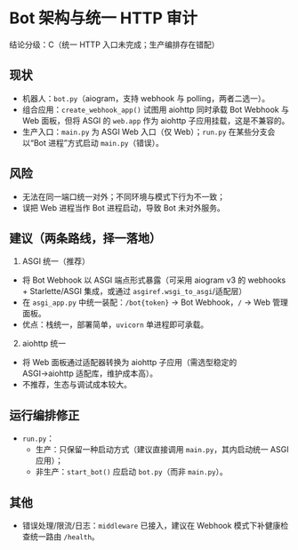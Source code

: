 # Bot 架构与统一 HTTP 审计

结论分级：C（统一 HTTP 入口未完成；生产编排存在错配）

## 现状
- 机器人：`bot.py`（aiogram，支持 webhook 与 polling，两者二选一）。
- 组合应用：`create_webhook_app()` 试图用 aiohttp 同时承载 Bot Webhook 与 Web 面板，但将 ASGI 的 `web.app` 作为 aiohttp 子应用挂载，这是不兼容的。
- 生产入口：`main.py` 为 ASGI Web 入口（仅 Web）；`run.py` 在某些分支会以“Bot 进程”方式启动 `main.py`（错误）。

## 风险
- 无法在同一端口统一对外；不同环境与模式下行为不一致；
- 误把 Web 进程当作 Bot 进程启动，导致 Bot 未对外服务。

## 建议（两条路线，择一落地）
1) ASGI 统一（推荐）
- 将 Bot Webhook 以 ASGI 端点形式暴露（可采用 aiogram v3 的 webhooks + Starlette/ASGI 集成，或通过 `asgiref.wsgi_to_asgi`/适配层）
- 在 `asgi_app.py` 中统一装配：`/bot{token}` → Bot Webhook，`/` → Web 管理面板。
- 优点：栈统一，部署简单，`uvicorn` 单进程即可承载。

2) aiohttp 统一
- 将 Web 面板通过适配器转换为 aiohttp 子应用（需选型稳定的 ASGI→aiohttp 适配库，维护成本高）。
- 不推荐，生态与调试成本较大。

## 运行编排修正
- `run.py`：
  - 生产：只保留一种启动方式（建议直接调用 `main.py`，其内启动统一 ASGI 应用）；
  - 非生产：`start_bot()` 应启动 `bot.py`（而非 `main.py`）。

## 其他
- 错误处理/限流/日志：`middleware` 已接入，建议在 Webhook 模式下补健康检查统一路由 `/health`。

